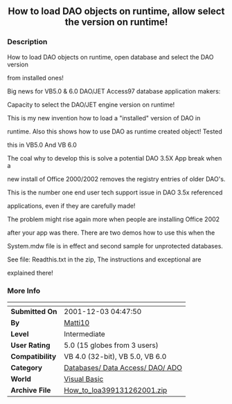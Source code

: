﻿<div align="center">

## How to load DAO objects on runtime, allow select the version on runtime\!


</div>

### Description

How to load DAO objects on runtime, open database and select the DAO version

from installed ones!

Big news for VB5.0 & 6.0 DAO/JET Access97 database application makers:

Capacity to select the DAO/JET engine version on runtime!

This is my new invention how to load a "installed" version of DAO in

runtime. Also this shows how to use DAO as runtime created object! Tested

this in VB5.0 And VB 6.0

The coal why to develop this is solve a potential DAO 3.5X App break when a

new install of Office 2000/2002 removes the registry entries of older DAO's.

This is the number one end user tech support issue in DAO 3.5x referenced

applications, even if they are carefully made!

The problem might rise again more when people are installing Office 2002

after your app was there. There are two demos how to use this when the

System.mdw file is in effect and second sample for unprotected databases.

See file: Readthis.txt in the zip, The instructions and exceptional are

explained there!
 
### More Info
 


<span>             |<span>
---                |---
**Submitted On**   |2001-12-03 04:47:50
**By**             |[Matti10](https://github.com/Planet-Source-Code/PSCIndex/blob/master/ByAuthor/matti10.md)
**Level**          |Intermediate
**User Rating**    |5.0 (15 globes from 3 users)
**Compatibility**  |VB 4\.0 \(32\-bit\), VB 5\.0, VB 6\.0
**Category**       |[Databases/ Data Access/ DAO/ ADO](https://github.com/Planet-Source-Code/PSCIndex/blob/master/ByCategory/databases-data-access-dao-ado__1-6.md)
**World**          |[Visual Basic](https://github.com/Planet-Source-Code/PSCIndex/blob/master/ByWorld/visual-basic.md)
**Archive File**   |[How\_to\_loa399131262001\.zip](https://github.com/Planet-Source-Code/matti10-how-to-load-dao-objects-on-runtime-allow-select-the-version-on-runtime__1-29536/archive/master.zip)








